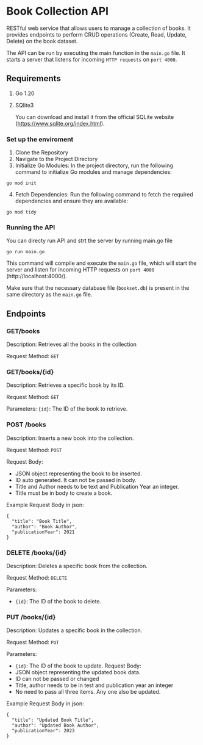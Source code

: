 # Book Collection API

RESTful web service that allows users to manage a collection of books. It provides endpoints to perform CRUD operations (Create, Read, Update, Delete) on the book dataset.

The API can be run by executing the main function in the `main.go` file. It starts a server that listens for incoming `HTTP requests` on `port 4000`.


## **Requirements**
1. Go 1.20 
2. SQlite3 
    
    You can download and install it from the official SQLite website (https://www.sqlite.org/index.html).

### Set up the enviroment

1. Clone the Repository
2. Navigate to the Project Directory
3. Initialize Go Modules: In the project directory, run the following command to initialize Go modules and manage dependencies:

```
go mod init
```
4. Fetch Dependencies: Run the following command to fetch the required dependencies and ensure they are available:
```
go mod tidy
```

### Running the API
You can directy run API and strt the server by running main.go file 
``` 
go run main.go  
```
This command will compile and execute the `main.go` file, which will start the server and listen for incoming HTTP requests on `port 4000` (http://localhost:4000/).

Make sure that the necessary database file (`bookset.db`) is present in the same directory as the `main.go` file.

## **Endpoints**

### **GET/books**
Description: Retrieves all the books in the collection

Request Method: `GET`


### **GET/books/{id}**
Description: Retrieves a specific book by its ID.

Request Method: `GET`

Parameters:
    `{id}`: The ID of the book to retrieve.

### **POST /books**
Description: Inserts a new book into the collection.

Request Method: `POST`

Request Body: 
- JSON object representing the book to be inserted.
- ID auto generated. It can not be passed in body.
- Title and Author needs to be text and Publication Year an integer.
- Title must be in body to create a book.  

Example Request Body in json:
```
{
  "title": "Book Title",
  "author": "Book Author",
  "publicationYear": 2021
}
```
### **DELETE /books/{id}**

Description: Deletes a specific book from the collection.

Request Method: `DELETE`

Parameters:

- `{id}`: The ID of the book to delete.


### **PUT /books/{id}**
Description: Updates a specific book in the collection.

Request Method: `PUT`

Parameters:

- `{id}`: The ID of the book to update.
Request Body: 
- JSON object representing the updated book data.
- ID can not be passed or changed
- Title, author needs to be in test and publication year  an integer
- No need to pass all three items. Any one also be updated.

Example Request Body in json:
```
{
  "title": "Updated Book Title",
  "author": "Updated Book Author",
  "publicationYear": 2023
}
```
